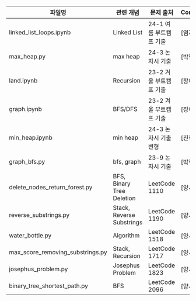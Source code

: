 | 파일명   | 관련 개념     | 문제 출처            | Contributor |
|----------|---------------|----------------------|-------------|
| linked_list_loops.ipynb    |  Linked List   | 24-1 여름 부트캠프 기출   | [염제원]      |
| max_heap.py    |  max heap   | 24-3 논자시 기출   | [박형진]      |
| land.ipynb    |  Recursion  | 23-2 겨울 부트캠프 기출  | [장이준]      |
| graph.ipynb   |  BFS/DFS   | 23-2 겨울 부트캠프 기출  | [장이준]      |
| min_heap.ipynb   |  min heap   | 24-3 논자시 기출 변형 | [진현빈]      |
| graph_bfs.py   | bfs, graph  | 23-9 논자시 기출 | [박형진]   |
| delete_nodes_return_forest.py   | BFS, Binary Tree Deletion  | LeetCode 1110 | [양서윤]   |
| reverse_substrings.py   | Stack, Reverse Substrings  | LeetCode 1190 | [양서윤]   |
| water_bottle.py   | Algorithm  | LeetCode 1518 | [양서윤]   |
| max_score_removing_substrings.py   | Stack, Recursion | LeetCode 1717 | [양서윤]   |
| josephus_problem.py   | Josephus Problem | LeetCode 1823 | [양서윤]   |
| binary_tree_shortest_path.py   | BFS | LeetCode 2096 | [양서윤]   |

